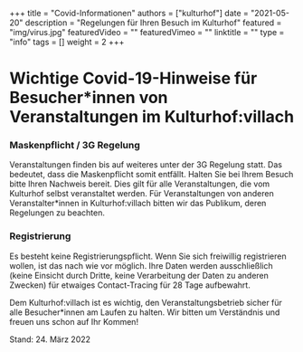 +++
title = "Covid-Informationen"
authors = ["kulturhof"]
date = "2021-05-20"
description = "Regelungen für Ihren Besuch im Kulturhof"
featured = "img/virus.jpg"
featuredVideo = ""
featuredVimeo = ""
linktitle = ""
type = "info"
tags = []
weight = 2
+++

# Wichtige Covid-19-Hinweise für Besucher\*innen von Veranstaltungen im Kulturhof:villach

### Maskenpflicht / 3G Regelung
Veranstaltungen finden bis auf weiteres unter der 3G Regelung statt. Das bedeutet, dass die Maskenpflicht somit entfällt. Halten Sie bei Ihrem Besuch bitte Ihren Nachweis bereit. Dies gilt für alle Veranstaltungen, die vom Kulturhof selbst veranstaltet werden. Für Veranstaltungen von anderen Veranstalter\*innen in Kulturhof:villach bitten wir das Publikum, deren Regelungen zu beachten.

### Registrierung
Es besteht keine Registrierungspflicht. Wenn Sie sich freiwillig registrieren wollen, ist das nach wie vor möglich. Ihre Daten werden ausschließlich (keine Einsicht durch Dritte, keine Verarbeitung der Daten zu anderen Zwecken) für etwaiges Contact-Tracing für 28 Tage aufbewahrt. 


Dem Kulturhof:villach ist es wichtig, den Veranstaltungsbetrieb sicher für alle Besucher\*innen am Laufen zu halten. Wir bitten um Verständnis und freuen uns schon auf Ihr Kommen!


Stand: 24. März 2022

